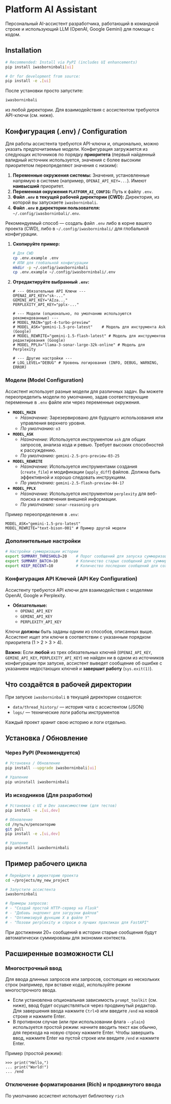 # Platform AI Assistant

Персональный AI-ассистент разработчика, работающий в командной строке и использующий LLM (OpenAI, Google Gemini) для помощи с кодом.

## Installation

```bash
# Recommended: Install via PyPI (includes UI enhancements)
pip install iwasborninbali[ui]

# Or for development from source:
pip install -e .[ui]
```

После установки просто запустите:

```bash
iwasborninbali
```

из любой директории. Для взаимодействия с ассистентом требуются API-ключи (см. ниже).

## Конфигурация (.env) / Configuration

Для работы ассистента требуются API-ключи и, опционально, можно указать предпочитаемые модели. Конфигурация загружается из следующих источников по порядку **приоритета** (первый найденный валидный источник используется, значения с более высоким приоритетом переопределяют значения с низким):

1.  **Переменные окружения системы:** Значения, установленные напрямую в системе (например, `OPENAI_API_KEY=...`). Имеют **наивысший** приоритет.
2.  **Переменная окружения `PLATFORM_AI_CONFIG`:** Путь к файлу `.env`.
3.  **Файл `.env` в текущей рабочей директории (CWD):** Директория, из которой вы запускаете `iwasborninbali`.
4.  **Файл `.env` в директории пользователя:** `~/.config/iwasborninbali/.env`.

Рекомендуемый способ — создать файл `.env` либо в корне вашего проекта (CWD), либо в `~/.config/iwasborninbali/` для глобальной конфигурации.

1.  **Скопируйте пример:**
    ```bash
    # Для CWD
    cp .env.example .env
    # ИЛИ для глобальной конфигурации
    mkdir -p ~/.config/iwasborninbali
    cp .env.example ~/.config/iwasborninbali/.env
    ```
2.  **Отредактируйте выбранный `.env`:**
    ```dotenv
    # --- Обязательные API Ключи ---
    OPENAI_API_KEY="sk-..."
    GEMINI_API_KEY="AIza..."
    PERPLEXITY_API_KEY="pplx-..."

    # --- Модели (опционально, по умолчанию используются рекомендованные) ---
    # MODEL_MAIN="gpt-4-turbo-preview"
    # MODEL_ASK="gemini-1.5-pro-latest"    # Модель для инструмента Ask (Google)
    # MODEL_REWRITE="gemini-1.5-flash-latest" # Модель для инструментов редактирования (Google)
    # MODEL_PPLX="llama-3-sonar-large-32k-online" # Модель для Perplexity

    # --- Другие настройки ---
    # LOG_LEVEL="DEBUG" # Уровень логирования (INFO, DEBUG, WARNING, ERROR)
    ```

### Модели (Model Configuration)

Ассистент использует разные модели для различных задач. Вы можете переопределить модели по умолчанию, задав соответствующие переменные в `.env` файле или через переменные окружения.

- **`MODEL_MAIN`**
  - *Назначение:* Зарезервировано для будущего использования или управления верхнего уровня.
  - *По умолчанию:* `o3`
- **`MODEL_ASK`**
  - *Назначение:* Используется инструментом `ask` для общих запросов, анализа кода и ревью. Требует высоких способностей к рассуждению.
  - *По умолчанию:* `gemini-2.5-pro-preview-03-25`
- **`MODEL_REWRITE`**
  - *Назначение:* Используется инструментами создания (`create_file`) и модификации (`apply_diff`) файлов. Должна быть эффективной и хорошо следовать инструкциям.
  - *По умолчанию:* `gemini-2.5-flash-preview-04-17`
- **`MODEL_PPLX`**
  - *Назначение:* Используется инструментом `perplexity` для веб-поиска и извлечения внешней информации.
  - *По умолчанию:* `sonar-reasoning-pro`

Пример переопределения в `.env`:
```dotenv
MODEL_ASK="gemini-1.5-pro-latest"
MODEL_REWRITE="text-bison-001" # Пример другой модели
```

### Дополнительные настройки
```bash
# Настройки суммаризации истории
export SUMMARY_THRESHOLD=20    # Порог сообщений для запуска суммаризации
export SUMMARY_BATCH=10        # Количество старых сообщений для суммирования
export KEEP_RECENT=10          # Количество последних сообщений для сохранения
```

### Конфигурация API Ключей (API Key Configuration)

Ассистенту требуются API ключи для взаимодействия с моделями OpenAI, Google и Perplexity.

- **Обязательные:**
  - `OPENAI_API_KEY`
  - `GEMINI_API_KEY`
  - `PERPLEXITY_API_KEY`

Ключи **должны** быть заданы одним из способов, описанных выше. Ассистент ищет эти ключи в соответствии с указанным порядком приоритета (1 > 2 > 3 > 4).

**Важно:** Если **любой** из трех обязательных ключей (`OPENAI_API_KEY`, `GEMINI_API_KEY`, `PERPLEXITY_API_KEY`) не найден ни в одном из источников конфигурации при запуске, ассистент выведет сообщение об ошибке с указанием недостающих ключей и **завершит работу** (`sys.exit(1)`).

## Что создаётся в рабочей директории

При запуске `iwasborninbali` в текущей директории создаются:

- `data/thread_history/` — история чата с ассистентом (JSON)
- `logs/` — технические логи работы инструментов

Каждый проект хранит свою историю и логи отдельно.

## Установка / Обновление

### Через PyPI (Рекомендуется)

```bash
# Установка / Обновление
pip install --upgrade iwasborninbali[ui]

# Удаление
pip uninstall iwasborninbali
```

### Из исходников (Для разработки)

```bash
# Установка с UI и Dev зависимостями (для тестов)
pip install -e .[ui,dev]

# Обновление
cd /путь/к/репозиторию
git pull
pip install -e .[ui,dev]

# Удаление
pip uninstall iwasborninbali
```

## Пример рабочего цикла

```bash
# Перейдите в директорию проекта
cd ~/projects/my_new_project

# Запустите ассистента
iwasborninbali

# Примеры запросов:
# - "Создай простой HTTP-сервер на Flask"
# - "Добавь эндпоинт для загрузки файлов"
# - "Оптимизируй функцию X в файле Y"
# - "Позови perplexity и спроси о лучших практиках для FastAPI"
```

При достижении 20+ сообщений в истории старые сообщения будут автоматически суммированы для экономии контекста.

## Расширенные возможности CLI

### Многострочный ввод

Для ввода длинных запросов или запросов, состоящих из нескольких строк (например, при вставке кода), используйте режим многострочного ввода. 

- Если установлена опциональная зависимость `prompt_toolkit` (см. ниже), ввод будет осуществляться через продвинутый редактор. Для завершения ввода нажмите `Ctrl+D` или введите `/end` на новой строке и нажмите Enter.
- В противном случае (или при использовании флага `--plain`) используется простой режим: начните вводить текст как обычно, для перехода на новую строку нажмите Enter. Чтобы завершить ввод, нажмите Enter на пустой строке или введите `/end` и нажмите Enter.

Пример (простой режим):
```
>>> print("Hello,")
... print("World!")
... /end
```

### Отключение форматирования (Rich) и продвинутого ввода

По умолчанию ассистент использует библиотеку `rich`